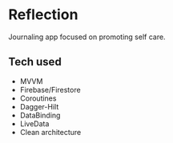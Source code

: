 # Reflection
Journaling app focused on promoting self care. 

## Tech used
* MVVM
* Firebase/Firestore
* Coroutines
* Dagger-Hilt
* DataBinding
* LiveData
* Clean architecture
